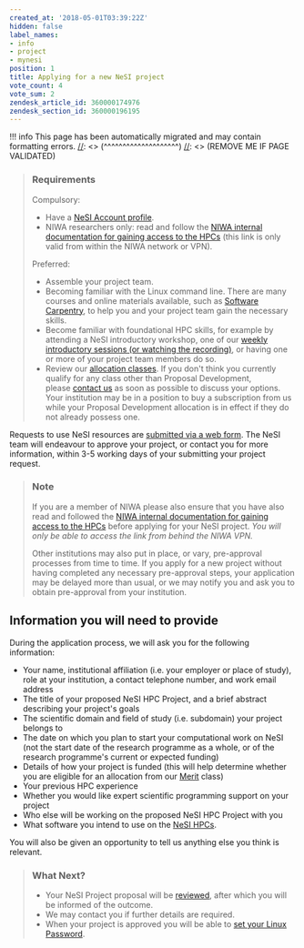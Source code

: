 ```yaml
---
created_at: '2018-05-01T03:39:22Z'
hidden: false
label_names:
- info
- project
- mynesi
position: 1
title: Applying for a new NeSI project
vote_count: 4
vote_sum: 2
zendesk_article_id: 360000174976
zendesk_section_id: 360000196195
---
```



[//]: <> (REMOVE ME IF PAGE VALIDATED)
[//]: <> (vvvvvvvvvvvvvvvvvvvv)
!!! info
    This page has been automatically migrated and may contain formatting errors.
[//]: <> (^^^^^^^^^^^^^^^^^^^^)
[//]: <> (REMOVE ME IF PAGE VALIDATED)
<blockquote class="blockquote-prereq">
<h3 id="prerequisites">Requirements</h3>
<p>Compulsory:</p>
<ul>
<li>Have a <a href="https://support.nesi.org.nz/hc/en-gb/articles/360000159715" target="_blank" rel="noopener">NeSI Account profile</a>.</li>
<li>NIWA researchers only: read and follow the <a href="https://one.niwa.co.nz/display/ONE/High+Performance+Computing+Facility+Services" target="_blank" rel="noopener">NIWA internal documentation for gaining access to the HPCs</a> (this link is only valid from within the NIWA network or VPN).</li>
</ul>
<p>Preferred:</p>
<ul>
<li>Assemble your project team.</li>
<li>Becoming familiar with the Linux command line. There are many courses and online materials available, such as <a href="https://swcarpentry.github.io/shell-novice/" target="_self" rel="undefined">Software Carpentry</a>, to help you and your project team gain the necessary skills.</li>
<li>Become familiar with foundational HPC skills, for example by attending a NeSI introductory workshop, one of our <a href="https://support.nesi.org.nz/hc/en-gb/articles/360000428676" target="_self">weekly introductory sessions (or watching the recording)</a>, or having one or more of your project team members do so.</li>
<li>Review our <a href="https://support.nesi.org.nz/hc/en-gb/articles/360000925176" target="_self">allocation classes</a>. If you don't think you currently qualify for any class other than Proposal Development, please <a href="https://support.nesi.org.nz/hc/requests/new" target="_self">contact us</a> as soon as possible to discuss your options. Your institution may be in a position to buy a subscription from us while your Proposal Development allocation is in effect if they do not already possess one.</li>
</ul>
</blockquote>
<p>Requests to use NeSI resources are <a href="https://my.nesi.org.nz/" target="_blank" rel="noopener">submitted via a web form</a>. The NeSI team will endeavour to approve your project, or contact you for more information, within 3-5 working days of your submitting your project request.</p>
<blockquote class="blockquote-tip">
<h3 id="prerequisites">Note</h3>
<p>If you are a member of NIWA please also ensure that you have also read and followed the <a href="https://one.niwa.co.nz/display/ONE/High+Performance+Computing+Facility+Services" target="_blank" rel="noopener">NIWA internal documentation for gaining access to the HPCs</a> before applying for your NeSI project. <em>You will only be able to access the link from behind the NIWA VPN.</em></p>
<p>Other institutions may also put in place, or vary, pre-approval processes from time to time. If you apply for a new project without having completed any necessary pre-approval steps, your application may be delayed more than usual, or we may notify you and ask you to obtain pre-approval from your institution.</p>
</blockquote>
<h2>Information you will need to provide</h2>
<p>During the application process, we will ask you for the following information:</p>
<ul>
<li>Your name, institutional affiliation (i.e. your employer or place of study), role at your institution, a contact telephone number, and work email address</li>
<li>The title of your proposed NeSI HPC Project, and a brief abstract describing your project's goals</li>
<li>The scientific domain and field of study (i.e. subdomain) your project belongs to</li>
<li>The date on which you plan to start your computational work on NeSI (not the start date of the research programme as a whole, or of the research programme's current or expected funding)</li>
<li>Details of how your project is funded (this will help determine whether you are eligible for an allocation from our <a href="https://support.nesi.org.nz/hc/articles/360000175635">Merit</a> class)</li>
<li>Your previous HPC experience</li>
<li>Whether you would like expert scientific programming support on your project</li>
<li>Who else will be working on the proposed NeSI HPC Project with you</li>
<li>What software you intend to use on the <a href="https://support.nesi.org.nz/hc/articles/360000175735">NeSI HPCs</a>.</li>
</ul>
<p>You will also be given an opportunity to tell us anything else you think is relevant.</p>
<blockquote class="blockquote-postreq">
<h3 id="prerequisites">What Next?</h3>
<ul>
<li>Your NeSI Project proposal will be <a href="https://support.nesi.org.nz/hc/en-gb/articles/360000202136" target="_self">reviewed</a>, after which you will be informed of the outcome.</li>
<li>We may contact you if further details are required.</li>
<li>When your project is approved you will be able to <a href="https://support.nesi.org.nz/hc/en-gb/articles/360000335995" target="_self">set your Linux Password</a>.</li>
</ul>
</blockquote>